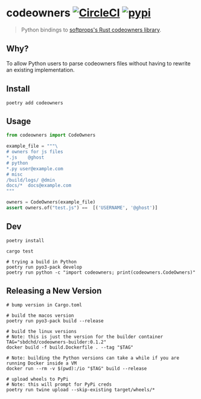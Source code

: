 # codeowners [![CircleCI](https://circleci.com/gh/sbdchd/codeowners.svg?style=svg)](https://circleci.com/gh/sbdchd/codeowners) [![pypi](https://img.shields.io/pypi/v/codeowners.svg)](https://pypi.org/project/codeowners/)

> Python bindings to [softprops's Rust codeowners library](https://crates.io/crates/codeowners).

## Why?

To allow Python users to parse codeowners files without having to rewrite
an existing implementation.

## Install

```shell
poetry add codeowners
```

## Usage

```python
from codeowners import CodeOwners

example_file = """\
# owners for js files
*.js    @ghost
# python
*.py user@example.com
# misc
/build/logs/ @dmin
docs/*  docs@example.com
"""

owners = CodeOwners(example_file)
assert owners.of("test.js") ==  [('USERNAME', '@ghost')]
```


## Dev

```shell
poetry install

cargo test

# trying a build in Python
poetry run pyo3-pack develop
poetry run python -c "import codeowners; print(codeowners.CodeOwners)"
```


## Releasing a New Version

```shell
# bump version in Cargo.toml

# build the macos version
poetry run pyo3-pack build --release

# build the linux versions
# Note: this is just the version for the builder container
TAG="sbdchd/codeowners-builder:0.1.2"
docker build -f build.Dockerfile . --tag "$TAG"

# Note: building the Python versions can take a while if you are running Docker inside a VM
docker run --rm -v $(pwd):/io "$TAG" build --release

# upload wheels to PyPi
# Note: this will prompt for PyPi creds
poetry run twine upload --skip-existing target/wheels/*
```
